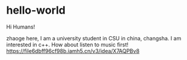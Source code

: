 # hello-world

Hi Humans!

zhaoge here, I am a university student in CSU in china, changsha.
I am interested in c++.
How about listen to music first!
https://file6dbff96cf98b.iamh5.cn/v3/idea/X7AQPBv8
